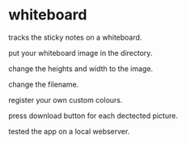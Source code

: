 # whiteboard
tracks the sticky notes on a whiteboard.

put your whiteboard image in the directory.

change the heights and width to the image.

change the filename.

register your own custom colours.

press download button for each dectected picture.

tested the app on a local webserver.



